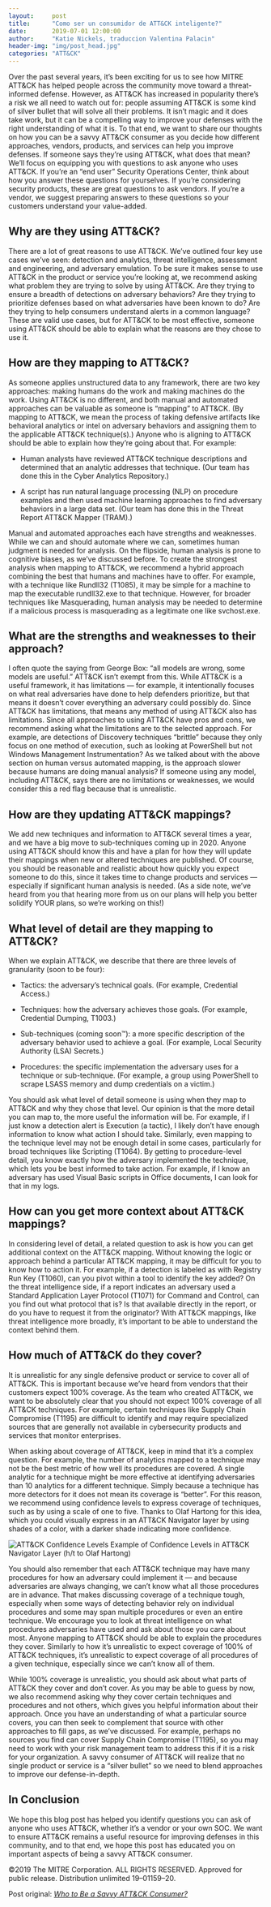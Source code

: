 ```yaml
---
layout:     post
title:      "Como ser un consumidor de ATT&CK inteligente?"
date:       2019-07-01 12:00:00
author:     "Katie Nickels, traduccion Valentina Palacin"
header-img: "img/post_head.jpg"
categories: "ATT&CK"
---
```


<p>
	Over the past several years, it’s been exciting for us to see how MITRE ATT&CK has helped people across the community move toward a threat-informed defense. However, as ATT&CK has increased in popularity there’s a risk we all need to watch out for: people assuming ATT&CK is some kind of silver bullet that will solve all their problems. It isn’t magic and it does take work, but it can be a compelling way to improve your defenses with the right understanding of what it is. To that end, we want to share our thoughts on how you can be a savvy ATT&CK consumer as you decide how different approaches, vendors, products, and services can help you improve defenses. If someone says they’re using ATT&CK, what does that mean? We’ll focus on equipping you with questions to ask anyone who uses ATT&CK. If you’re an “end user” Security Operations Center, think about how you answer these questions for yourselves. If you’re considering security products, these are great questions to ask vendors. If you’re a vendor, we suggest preparing answers to these questions so your customers understand your value-added.
</p>

<h2 class="section-heading">Why are they using ATT&CK?</h2>

<p>
	There are a lot of great reasons to use ATT&CK. We’ve outlined four key use cases we’ve seen: detection and analytics, threat intelligence, assessment and engineering, and adversary emulation. To be sure it makes sense to use ATT&CK in the product or service you’re looking at, we recommend asking what problem they are trying to solve by using ATT&CK. Are they trying to ensure a breadth of detections on adversary behaviors? Are they trying to prioritize defenses based on what adversaries have been known to do? Are they trying to help consumers understand alerts in a common language? These are valid use cases, but for ATT&CK to be most effective, someone using ATT&CK should be able to explain what the reasons are they chose to use it.
</p>

<h2 class="section-heading">How are they mapping to ATT&CK?</h2>
<p>
	As someone applies unstructured data to any framework, there are two key approaches: making humans do the work and making machines do the work. Using ATT&CK is no different, and both manual and automated approaches can be valuable as someone is “mapping” to ATT&CK. (By mapping to ATT&CK, we mean the process of taking defensive artifacts like behavioral analytics or intel on adversary behaviors and assigning them to the applicable ATT&CK technique(s).) Anyone who is aligning to ATT&CK should be able to explain how they’re going about that. For example:
</p>

<ul>
	<li><p>Human analysts have reviewed ATT&CK technique descriptions and determined that an analytic addresses that technique. (Our team has done this in the Cyber Analytics Repository.)</p></li>
	<li><p>A script has run natural language processing (NLP) on procedure examples and then used machine learning approaches to find adversary behaviors in a large data set. (Our team has done this in the Threat Report ATT&CK Mapper (TRAM).)</p></li>
</ul>

<p>
	Manual and automated approaches each have strengths and weaknesses. While we can and should automate where we can, sometimes human judgment is needed for analysis. On the flipside, human analysis is prone to cognitive biases, as we’ve discussed before. To create the strongest analysis when mapping to ATT&CK, we recommend a hybrid approach combining the best that humans and machines have to offer. For example, with a technique like Rundll32 (T1085), it may be simple for a machine to map the executable rundll32.exe to that technique. However, for broader techniques like Masquerading, human analysis may be needed to determine if a malicious process is masquerading as a legitimate one like svchost.exe.
</p>

<h2 class="section-heading">What are the strengths and weaknesses to their approach?</h2>
<p>
	I often quote the saying from George Box: “all models are wrong, some models are useful.” ATT&CK isn’t exempt from this. While ATT&CK is a useful framework, it has limitations — for example, it intentionally focuses on what real adversaries have done to help defenders prioritize, but that means it doesn’t cover everything an adversary could possibly do. Since ATT&CK has limitations, that means any method of using ATT&CK also has limitations. Since all approaches to using ATT&CK have pros and cons, we recommend asking what the limitations are to the selected approach. For example, are detections of Discovery techniques “brittle” because they only focus on one method of execution, such as looking at PowerShell but not Windows Management Instrumentation? As we talked about with the above section on human versus automated mapping, is the approach slower because humans are doing manual analysis? If someone using any model, including ATT&CK, says there are no limitations or weaknesses, we would consider this a red flag because that is unrealistic.
</p>

<h2 class="section-heading">How are they updating ATT&CK mappings?</h2>
<p>
	We add new techniques and information to ATT&CK several times a year, and we have a big move to sub-techniques coming up in 2020. Anyone using ATT&CK should know this and have a plan for how they will update their mappings when new or altered techniques are published. Of course, you should be reasonable and realistic about how quickly you expect someone to do this, since it takes time to change products and services — especially if significant human analysis is needed. (As a side note, we’ve heard from you that hearing more from us on our plans will help you better solidify YOUR plans, so we’re working on this!)
</p>

<h2 class="section-heading">What level of detail are they mapping to ATT&CK?</h2>
<p>
	When we explain ATT&CK, we describe that there are three levels of granularity (soon to be four):
</p>

<ul>
	<li><p>Tactics: the adversary’s technical goals. (For example, Credential Access.)</p></li>
	<li><p>Techniques: how the adversary achieves those goals. (For example, Credential Dumping, T1003.)</p></li>
	<li><p>Sub-techniques (coming soon™): a more specific description of the adversary behavior used to achieve a goal. (For example, Local Security Authority (LSA) Secrets.)</p></li>
	<li><p>Procedures: the specific implementation the adversary uses for a technique or sub-technique. (For example, a group using PowerShell to scrape LSASS memory and dump credentials on a victim.)</p></li>
</ul>

<p>You should ask what level of detail someone is using when they map to ATT&CK and why they chose that level. Our opinion is that the more detail you can map to, the more useful the information will be. For example, if I just know a detection alert is Execution (a tactic), I likely don’t have enough information to know what action I should take. Similarly, even mapping to the technique level may not be enough detail in some cases, particularly for broad techniques like Scripting (T1064). By getting to procedure-level detail, you know exactly how the adversary implemented the technique, which lets you be best informed to take action. For example, if I know an adversary has used Visual Basic scripts in Office documents, I can look for that in my logs.</p>

<h2 class="section-heading">How can you get more context about ATT&CK mappings?</h2>
<p>
	In considering level of detail, a related question to ask is how you can get additional context on the ATT&CK mapping. Without knowing the logic or approach behind a particular ATT&CK mapping, it may be difficult for you to know how to action it. For example, if a detection is labeled as with Registry Run Key (T1060), can you pivot within a tool to identify the key added? On the threat intelligence side, if a report indicates an adversary used a Standard Application Layer Protocol (T1071) for Command and Control, can you find out what protocol that is? Is that available directly in the report, or do you have to request it from the originator? With ATT&CK mappings, like threat intelligence more broadly, it’s important to be able to understand the context behind them.
</p>

<h2 class="section-heading">How much of ATT&CK do they cover?</h2>
<p>
	It is unrealistic for any single defensive product or service to cover all of ATT&CK. This is important because we’ve heard from vendors that their customers expect 100% coverage. As the team who created ATT&CK, we want to be absolutely clear that you should not expect 100% coverage of all ATT&CK techniques. For example, certain techniques like Supply Chain Compromise (T1195) are difficult to identify and may require specialized sources that are generally not available in cybersecurity products and services that monitor enterprises.
</p>

<p>
	When asking about coverage of ATT&CK, keep in mind that it’s a complex question. For example, the number of analytics mapped to a technique may not be the best metric of how well its procedures are covered. A single analytic for a technique might be more effective at identifying adversaries than 10 analytics for a different technique. Simply because a technique has more detectors for it does not mean its coverage is “better”. For this reason, we recommend using confidence levels to express coverage of techniques, such as by using a scale of one to five. Thanks to Olaf Hartong for this idea, which you could visually express in an ATT&CK Navigator layer by using shades of a color, with a darker shade indicating more confidence.
</p>

<img src="{{ site.baseurl }}/img/attack_map_blue.png" class="img-responsive" alt="ATT&CK Confidence Levels">
<span class="caption text-muted">Example of Confidence Levels in ATT&CK Navigator Layer (h/t to Olaf Hartong)</span>

<p>
	You should also remember that each ATT&CK technique may have many procedures for how an adversary could implement it — and because adversaries are always changing, we can’t know what all those procedures are in advance. That makes discussing coverage of a technique tough, especially when some ways of detecting behavior rely on individual procedures and some may span multiple procedures or even an entire technique. We encourage you to look at threat intelligence on what procedures adversaries have used and ask about those you care about most. Anyone mapping to ATT&CK should be able to explain the procedures they cover. Similarly to how it’s unrealistic to expect coverage of 100% of ATT&CK techniques, it’s unrealistic to expect coverage of all procedures of a given technique, especially since we can’t know all of them.
</p>

<p>
	While 100% coverage is unrealistic, you should ask about what parts of ATT&CK they cover and don’t cover. As you may be able to guess by now, we also recommend asking why they cover certain techniques and procedures and not others, which gives you helpful information about their approach. Once you have an understanding of what a particular source covers, you can then seek to complement that source with other approaches to fill gaps, as we’ve discussed. For example, perhaps no sources you find can cover Supply Chain Compromise (T1195), so you may need to work with your risk management team to address this if it is a risk for your organization. A savvy consumer of ATT&CK will realize that no single product or service is a “silver bullet” so we need to blend approaches to improve our defense-in-depth.
</p>

<h2 class="section-heading">In Conclusion</h2>
<p>
	We hope this blog post has helped you identify questions you can ask of anyone who uses ATT&CK, whether it’s a vendor or your own SOC. We want to ensure ATT&CK remains a useful resource for improving defenses in this community, and to that end, we hope this post has educated you on important aspects of being a savvy ATT&CK consumer.
</p>
<p>
	©2019 The MITRE Corporation. ALL RIGHTS RESERVED. Approved for public release. Distribution unlimited 19–01159–20.
</p>

<p>Post original: <a href="https://medium.com/mitre-attack/how-to-be-a-savvy-attack-consumer-63e45b8e94c9"><em>Who to Be a Savvy ATT&CK Consumer?</em></a></p>